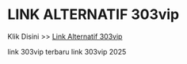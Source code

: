 # LINK ALTERNATIF 303vip

Klik Disini >> <a href="https://linksto.pages.dev/">Link Alternatif 303vip </a>

link 303vip terbaru
link 303vip 2025